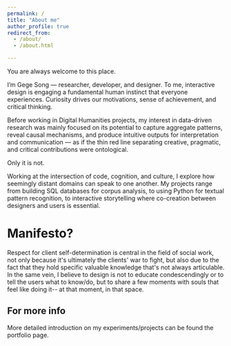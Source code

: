 ```yaml
---
permalink: /
title: "About me"
author_profile: true
redirect_from: 
  - /about/
  - /about.html

---
```

You are always welcome to this place.

I’m Gege Song — researcher, developer, and designer. To me, interactive design is engaging a fundamental human instinct that everyone experiences. Curiosity drives our motivations, sense of achievement, and critical thinking.

Before working in Digital Humanities projects, my interest in data-driven research was mainly focused on its potential to capture aggregate patterns, reveal causal mechanisms, and produce intuitive outputs for interpretation and communication — as if the thin red line separating creative, pragmatic, and critical contributions were ontological.

Only it is not.

Working at the intersection of code, cognition, and culture, I explore how seemingly distant domains can speak to one another. My projects range from building SQL databases for corpus analysis, to using Python for textual pattern recognition, to interactive storytelling where co-creation between designers and users is essential.

Manifesto?
======
Respect for client self-determination is central in the field of social work, not only because it's ultimately the clients' war to fight, but also due to the fact that they hold specific valuable knowledge that's not always articulable. In the same vein, I believe to design is not to educate condescendingly or to tell the users what to know/do, but to share a few moments with souls that feel like doing it-- at that moment, in that space.

For more info
------
More detailed introduction on my experiments/projects can be found the portfolio page.